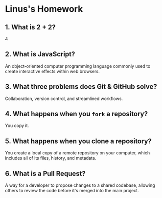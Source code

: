 # Linus's Homework

## 1. What is 2 + 2?

4

## 2. What is JavaScript?

An object-oriented computer programming language commonly used to create interactive effects within web browsers.

## 3. What three problems does Git & GitHub solve?

Collaboration, version control, and streamlined workflows.

## 4. What happens when you `fork` a repository?

You copy it.

## 5. What happens when you clone a repository?

You create a local copy of a remote repository on your computer, which includes all of its files, history, and metadata.

## 6. What is a Pull Request?

A way for a developer to propose changes to a shared codebase, allowing others to review the code before it's merged into the main project.
